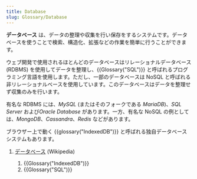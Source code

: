 ```yaml
---
title: Database
slug: Glossary/Database
---
```


**データベース** は、データの整理や収集を行い保存をするシステムです。データベースを使うことで検索、構造化、拡張などの作業を簡単に行うことができます。

ウェブ開発で使用されるほとんどのデータベースはリレーショナルデータベース (RDBMS) を使用してデータを整理し、{{Glossary("SQL")}} と呼ばれるプログラミング言語を使用します。ただし、一部のデータベースは NoSQL と呼ばれる非リレーショナルベースを使用しています。このデータベースはデータを整理せず収集のみを行います。

有名な RDBMS には、_MySQL_ (またはそのフォークである _MariaDB_)、_SQL Server_ および*Oracle Database* があります。一方、有名な NoSQL の例としては、_MongoDB_、_Cassandra_、_Redis_ などがあります。

ブラウザー上で動く {{glossary("IndexedDB")}} と呼ばれる独自データベースシステムもあります。

1. [データベース](https://ja.wikipedia.org/wiki/データベース) (Wikipedia)

   1. {{Glossary("IndexedDB")}}
   2. {{Glossary("SQL")}}

